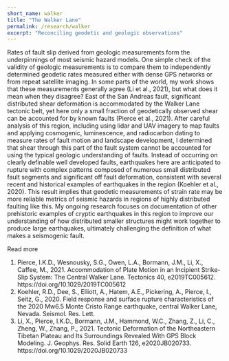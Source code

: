 ```yaml
---
short_name: walker
title: "The Walker Lane" 
permalink: /research/walker
excerpt: "Reconciling geodetic and geologic observations"
---
```


Rates of fault slip derived from geologic measurements form the underpinnings of most seismic hazard models. One simple check of the validity of geologic measurements is to compare them to independently determined geodetic rates measured either with dense GPS networks or from repeat satellite imaging. In some parts of the world, my work shows that these measurements generally agree (Li et al., 2021),  but what does it mean when they disagree? East of the San Andreas fault, significant distributed shear deformation is accommodated by the Walker Lane tectonic belt, yet here only a small fraction of geodetically observed shear can be accounted for by known faults (Pierce et al., 2021). After careful analysis of this region, including using lidar and UAV imagery to map faults and applying cosmogenic, luminescence, and radiocarbon dating to measure rates of fault motion and landscape development, I determined that shear through this part of the fault system cannot be accounted for using the typical geologic understanding of faults. Instead of occurring on clearly definable well developed faults, earthquakes here are anticipated to rupture with complex patterns composed of numerous small distributed fault segments and significant off fault deformation, consistent with several recent and historical examples of earthquakes in the region (Koehler et al., 2020). This result implies that geodetic measurements of strain rate may be more reliable metrics of seismic hazards in regions of highly distributed faulting like this. My ongoing research focuses on documentation of other prehistoric examples of cryptic earthquakes in this region to improve our understanding of how distributed smaller structures might work together to produce large earthquakes, ultimately challenging the definition of what makes a seismogenic fault. 



Read more
<ol>
  <li>Pierce, I.K.D., Wesnousky, S.G., Owen, L.A., Bormann, J.M., Li, X., Caffee, M., 2021. Accommodation of Plate Motion in an Incipient Strike-Slip System: The Central Walker Lane. Tectonics 40, e2019TC005612. https://doi.org/10.1029/2019TC005612 </li>
  <li>Koehler, R.D., Dee, S., Elliott, A., Hatem, A.E., Pickering, A., Pierce, I., Seitz, G., 2020. Field response and surface rupture characteristics of the 2020 Mw6.5 Monte Cristo Range earthquake, central Walker Lane, Nevada. Seismol. Res. Lett. </li>
  <li>Li, X., Pierce, I.K.D., Bormann, J.M., Hammond, W.C., Zhang, Z., Li, C., Zheng, W., Zhang, P., 2021. Tectonic Deformation of the Northeastern Tibetan Plateau and Its Surroundings Revealed With GPS Block Modeling. J. Geophys. Res. Solid Earth 126, e2020JB020733. https://doi.org/10.1029/2020JB020733</li>


